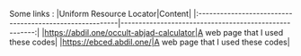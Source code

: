 Some links :
|Uniform Resource Locator|Content|
|:--------------------------------------------------------|------------------------------------------------------:|
|https://abdil.one/occult-abjad-calculator|A web page that I used these codes|
|https://ebced.abdil.one/|A web page that I used these codes|
